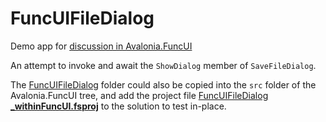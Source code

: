 # FuncUIFileDialog

Demo app for [discussion in Avalonia.FuncUI](https://github.com/fsprojects/Avalonia.FuncUI/discussions/250)

An attempt to invoke and await the `ShowDialog` member of `SaveFileDialog`.

The [FuncUIFileDialog](FuncUIFileDialog) folder could also be copied into the `src` folder of the Avalonia.FuncUI tree, and add the project file [FuncUIFileDialog **_withinFuncUI.fsproj**](FuncUIFileDialog/FuncUIFileDialog_withinFuncUI.fsproj) to the solution to test in-place.

